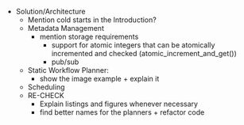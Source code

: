 - Solution/Architecture
    - Mention cold starts in the Introduction?
    - Metadata Management
        - mention storage requirements
            - support for atomic integers that can be atomically incremented and checked (atomic_increment_and_get())
            - pub/sub
    - Static Workflow Planner:
        - show the image example + explain it
    - Scheduling
    - RE-CHECK
        - Explain listings and figures whenever necessary
        - find better names for the planners + refactor code